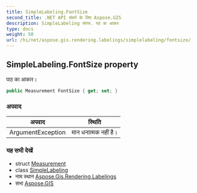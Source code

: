 ```yaml
---
title: SimpleLabeling.FontSize
second_title: .NET API संदर्भ के लिए Aspose.GIS
description: SimpleLabeling संपत्त. पठ क आकर
type: docs
weight: 50
url: /hi/net/aspose.gis.rendering.labelings/simplelabeling/fontsize/
---
```

## SimpleLabeling.FontSize property

पाठ का आकार।

```csharp
public Measurement FontSize { get; set; }
```

### अपवाद

| अपवाद | स्थिति |
| --- | --- |
| ArgumentException | मान धनात्मक नहीं है। |

### यह सभी देखें

* struct [Measurement](../../../aspose.gis.rendering/measurement/)
* class [SimpleLabeling](../)
* नाम स्थान [Aspose.Gis.Rendering.Labelings](../../simplelabeling/)
* सभा [Aspose.GIS](../../../)


